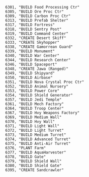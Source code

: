 ﻿```text
6301, "BUILD Food Processing Ctr"
6305, "BUILD Ore Proc Ctr"
6309, "BUILD Carbon Proc Ctr"
6313, "BUILD Prefab Shelter"
6317, "BUILD Fortress"
6318, "BUILD Sentry Post"
6319, "BUILD Command Center"
6332, "CREATE Desert Skiff"
6333, "CREATE Skyhopper"
6338, "CREATE Gamorrean Guard"
6339, "BUILD Monument"
6340, "BUILD War Center"
6344, "BUILD Research Center"
6346, "BUILD Spaceport"
6348, "CREATE Jawa (Ranged)"
6349, "BUILD Shipyard"
6350, "BUILD Airbase"
6351, "BUILD Nova Crystal Proc Ctr"
6352, "BUILD Animal Nursery"
6353, "BUILD Power Core"
6354, "BUILD Shield Generator"
6357, "BUILD Jedi Temple"
6361, "BUILD Mech Factory"
6364, "BUILD Troop Center"
6367, "BUILD Hvy Weapons Factory"
6369, "BUILD Medium Wall"
6370, "BUILD Hvy Wall"
6371, "BUILD Light Wall"
6372, "BUILD Light Turret"
6373, "BUILD Medium Turret"
6374, "BUILD Advanced Turret"
6375, "BUILD Anti-Air Turret"
6376, "PLANT Farm"
6377, "BUILD AquaHarvester"
6378, "BUILD Gate"
6379, "BUILD Shield Wall"
6380, "BUILD Shield Gate"
6395, "CREATE Sandcrawler"
```